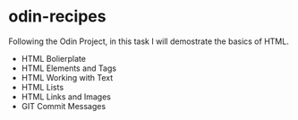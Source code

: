# odin-recipes
Following the Odin Project, in this task I will demostrate the basics of HTML.
- HTML Bolierplate
- HTML Elements and Tags
- HTML Working with Text
- HTML Lists
- HTML Links and Images
- GIT Commit Messages